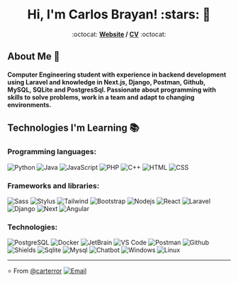 <h1 align="center">Hi, I'm Carlos Brayan! :stars: 👋</h1> 


<p align="center"> :octocat: <b><a href="https://carterror.github.io/portfolio/">Website</a> / <a href="https://github.com/carterror/carterror/blob/main/CV%20Carlos%20Brayan.pdf">CV</a></b> :octocat: </p>


## About Me :wave:
#### Computer Engineering student with experience in backend development using Laravel and knowledge in Next.js, Django, Postman, Github, MySQL, SQLite and PostgresSql. Passionate about programming with skills to solve problems, work in a team and adapt to changing environments.


## Technologies I'm Learning :books:

### Programming languages:

![Python](http://img.shields.io/badge/-Python-3776AB?style=for-the-badge&logo=python&labelColor=282c34)
![Java](https://img.shields.io/badge/-Java-FFFFFF?style=for-the-badge&logo=openjdk&labelColor=282c34)
![JavaScript](https://img.shields.io/badge/-JavaScript-F7DF1E?style=for-the-badge&logo=javascript&labelColor=282c34)
![PHP](https://img.shields.io/badge/-PHP-777BB4?style=for-the-badge&logo=php&labelColor=282c34)
![C++](https://img.shields.io/badge/-C++-00599C?style=for-the-badge&logo=cplusplus&labelColor=282c34)
![HTML](https://img.shields.io/badge/-HTML-E34F26?style=for-the-badge&logo=html5&labelColor=282c34)
![CSS](https://img.shields.io/badge/-CSS-1572B6?style=for-the-badge&logo=css3&labelColor=282c34)

### Frameworks and libraries:

![Sass](https://img.shields.io/badge/-Sass-CC6699?style=for-the-badge&logo=sass&labelColor=282c34)
![Stylus](https://img.shields.io/badge/-Stylus-333333?style=for-the-badge&logo=stylus&labelColor=282c34)
![Tailwind](https://img.shields.io/badge/-Tailwind_CSS-06B6D4?style=for-the-badge&logo=tailwindcss&labelColor=282c34)
![Bootstrap](https://img.shields.io/badge/-Bootstrap-7952B3?style=for-the-badge&logo=bootstrap&labelColor=282c34)
![Nodejs](https://img.shields.io/badge/-Nodejs-339933?style=for-the-badge&logo=Node.js&labelColor=282c34)
![React](https://img.shields.io/badge/-React-61DAFB?style=for-the-badge&logo=react&labelColor=282c34)
![Laravel](https://img.shields.io/badge/-Laravel-FF2D20?style=for-the-badge&logo=laravel&labelColor=282c34)
![Django](https://img.shields.io/badge/-Django-092E20?style=for-the-badge&logo=django&labelColor=282c34)
![Next](https://img.shields.io/badge/-Next.js-000000?style=for-the-badge&logo=nextdotjs&labelColor=282c34)
![Angular](https://img.shields.io/badge/-Angular-DD0031?style=for-the-badge&logo=angular&labelColor=282c34)


### Technologies:

![PostgreSQL](https://img.shields.io/badge/-PostgreSQL-4169E1?style=for-the-badge&logo=postgresql&labelColor=282c34)
![Docker](https://img.shields.io/badge/-Docker-2496ED?style=for-the-badge&logo=docker&labelColor=282c34)
![JetBrain](http://img.shields.io/badge/-JetBrain-000000?style=for-the-badge&logo=jetbrains&labelColor=282c34)
![VS Code](http://img.shields.io/badge/-VS_Code-007ACC?style=for-the-badge&logo=visual-studio-code&labelColor=282c34)
![Postman](https://img.shields.io/badge/-Postman-FF6C37?style=for-the-badge&logo=postman&labelColor=282c34)
![Github](https://img.shields.io/badge/-Github-181717?style=for-the-badge&logo=github&labelColor=282c34)
![Shields](https://img.shields.io/badge/-Shields.io-000000?style=for-the-badge&logo=shieldsdotio&labelColor=282c34)
![Sqlite](https://img.shields.io/badge/-Sqlite-003B57?style=for-the-badge&logo=sqlite&labelColor=282c34)
![Mysql](https://img.shields.io/badge/-Mysql-4479A1?style=for-the-badge&logo=mysql&labelColor=282c34)
![Chatbot](https://img.shields.io/badge/-Chatbot-0066FF?style=for-the-badge&logo=chatbot&labelColor=282c34)
![Windows](https://img.shields.io/badge/-Windows_11-0078D4?style=for-the-badge&logo=windows11&labelColor=282c34)
![Linux](https://img.shields.io/badge/-Linux_Mint-87CF3E?style=for-the-badge&logo=linuxmint&labelColor=282c34)


<hr/>

:star: From [@carterror](https://github.com/carterror)
[![Email](https://img.shields.io/badge/-Email-c14438?style=for-the-badge=Gmail&logoColor=white&link=mailto:carlos.bramila98@gmail.com)](mailto:carlos.bramila98@gmail.com)
<!--
**carterror/carterror** is a ✨ _special_ ✨ repository because its `README.md` (this file) appears on your GitHub profile.
https://github.com/carterror/carterror/blob/main/CV%20Carlos%20Brayan.pdf
Here are some ideas to get you started:
![Code]()
- 🔭 I’m currently working on ...
- 🌱 I’m currently learning ...
- 👯 I’m looking to collaborate on ...
- 🤔 I’m looking for help with ...
- 💬 Ask me about ...
- 📫 How to reach me: ...
- 😄 Pronouns: ...
- ⚡ Fun fact: ...
-->
